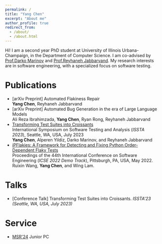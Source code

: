 ```yaml
---
permalink: /
title: "Yang Chen"
excerpt: "About me"
author_profile: true
redirect_from: 
  - /about/
  - /about.html
---
```

Hi! I am a second year PhD student at University of Illinois Urbana-Champaign, in the Department of Computer Science. I am co-advised by [Prof.Darko Marinov](https://mir.cs.illinois.edu/marinov/) and [Prof.Reyhaneh Jabbarvand](https://reyhaneh.cs.illinois.edu). My research interests are in software engineering, with a specialized focus on software testing.

Publications
======
- [arXiv Preprint] Automated Flakiness Repair  
**Yang Chen**, Reyhaneh Jabbarvand 
- [arXiv Preprint] Automated Bug Generation in the era of Large Language Models  
Ali Reza Ibrahimzada, **Yang Chen**, Ryan Rong, Reyhaneh Jabbarvand   
- [Transforming Test Suites into Croissants](https://dl.acm.org/doi/abs/10.1145/3597926.3598119)  
International Symposium on Software Testing and Analysis (*ISSTA 2023*), Seattle, WA, USA, July 2023  
**Yang Chen**, Alperen Yildiz, Darko Marinov, and Reyhaneh Jabbarvand  
- [iPFlakies: A Framework for Detecting and Fixing Python Order-Dependent Flaky Tests](https://dl.acm.org/doi/10.1145/3510454.3516846)  
Proceedings of the 44th International Conference on Software Engineering (*ICSE 2022 Demo Track*), Pittsburgh, PA, USA, May 2022.  
Ruixin Wang, **Yang Chen**, and Wing Lam.

Talks
======
- [Conference Talk] Transforming Test Suites into Croissants.  *ISSTA'23 (Seattle, WA, USA, July 2023)*

Service
======
- [MSR'24](https://2024.msrconf.org) Junior PC